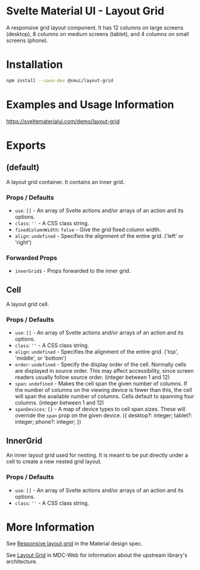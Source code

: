 # Svelte Material UI - Layout Grid

A responsive grid layout component. It has 12 columns on large screens (desktop), 8 columns on medium screens (tablet), and 4 columns on small screens (phone).

# Installation

```sh
npm install --save-dev @smui/layout-grid
```

# Examples and Usage Information

https://sveltematerialui.com/demo/layout-grid

# Exports

## (default)

A layout grid container. It contains an inner grid.

### Props / Defaults

- `use`: `[]` - An array of Svelte actions and/or arrays of an action and its options.
- `class`: `''` - A CSS class string.
- `fixedColumnWidth`: `false` - Give the grid fixed column width.
- `align`: `undefined` - Specifies the alignment of the entire grid. ('left' or 'right')

### Forwarded Props

- `innerGrid$` - Props forwarded to the inner grid.

## Cell

A layout grid cell.

### Props / Defaults

- `use`: `[]` - An array of Svelte actions and/or arrays of an action and its options.
- `class`: `''` - A CSS class string.
- `align`: `undefined` - Specifies the alignment of the entire grid. ('top', 'middle', or 'bottom')
- `order`: `undefined` - Specify the display order of the cell. Normally cells are displayed in source order. This may affect accessibility, since screen readers usually follow source order. (integer between 1 and 12)
- `span`: `undefined` - Makes the cell span the given number of columns. If the number of columns on the viewing device is fewer than this, the cell will span the available number of columns. Cells default to spanning four columns. (integer between 1 and 12)
- `spanDevices`: `{}` - A map of device types to cell span sizes. These will override the `span` prop on the given device. ({ desktop?: integer; tablet?: integer; phone?: integer; })

## InnerGrid

An inner layout grid used for nesting. It is meant to be put directly under a cell to create a new nested grid layout.

### Props / Defaults

- `use`: `[]` - An array of Svelte actions and/or arrays of an action and its options.
- `class`: `''` - A CSS class string.

# More Information

See [Responsive layout grid](https://material.io/design/layout/responsive-layout-grid.html) in the Material design spec.

See [Layout Grid](https://github.com/material-components/material-components-web/tree/v13.0.0/packages/mdc-layout-grid) in MDC-Web for information about the upstream library's architecture.
